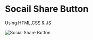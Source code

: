 # Socail Share Button

 Using HTML,CSS & JS
 
![Social Share Button](https://user-images.githubusercontent.com/52659398/220342369-40396205-c884-4bfd-8dbc-4b71ef1465e8.gif)
